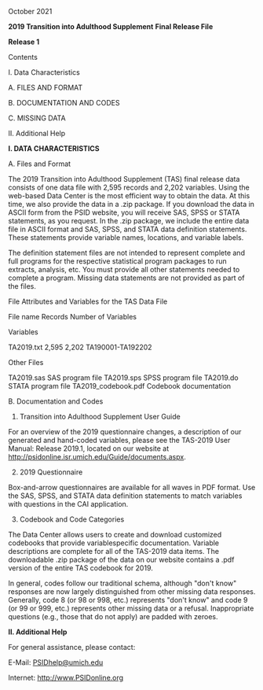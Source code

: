 October 2021

**2019 Transition into Adulthood Supplement**
**Final Release File**

**Release 1**

Contents

I. Data Characteristics

A. FILES AND FORMAT

B. DOCUMENTATION AND CODES

C. MISSING DATA

II. Additional Help

**I. DATA CHARACTERISTICS**

A. Files and Format

The 2019 Transition into Adulthood Supplement (TAS) final release data consists of one data file with
2,595 records and 2,202 variables. Using the web-based Data Center is the most efficient way to obtain
the data. At this time, we also provide the data in a .zip package. If you download the data in ASCII form
from the PSID website, you will receive SAS, SPSS or STATA statements, as you request. In the .zip
package, we include the entire data file in ASCII format and SAS, SPSS, and STATA data definition
statements. These statements provide variable names, locations, and variable labels.

The definition statement files are not intended to represent complete and full programs for the respective
statistical program packages to run extracts, analysis, etc. You must provide all other statements needed
to complete a program. Missing data statements are not provided as part of the files.

File Attributes and Variables for the TAS Data File

File name Records Number of       Variables

Variables

TA2019.txt          2,595 2,202      TA190001-TA192202

Other Files

TA2019.sas SAS program file
TA2019.sps SPSS program file
TA2019.do STATA program file
TA2019_codebook.pdf Codebook documentation


B. Documentation and Codes

1. Transition into Adulthood Supplement User Guide

For an overview of the 2019 questionnaire changes, a description of our generated and hand-coded
variables, please see the TAS-2019 User Manual: Release 2019.1, located on our website at
http://psidonline.isr.umich.edu/Guide/documents.aspx.

2. 2019 Questionnaire

Box-and-arrow questionnaires are available for all waves in PDF format. Use the SAS, SPSS, and
STATA data definition statements to match variables with questions in the CAI application.

3. Codebook and Code Categories

The Data Center allows users to create and download customized codebooks that provide variablespecific documentation. Variable descriptions are complete for all of the TAS-2019 data items. The
downloadable .zip package of the data on our website contains a .pdf version of the entire TAS codebook
for 2019.

In general, codes follow our traditional schema, although "don't know" responses are now largely
distinguished from other missing data responses. Generally, code 8 (or 98 or 998, etc.) represents "don't
know" and code 9 (or 99 or 999, etc.) represents other missing data or a refusal. Inappropriate questions
(e.g., those that do not apply) are padded with zeroes.

**II. Additional Help**

For general assistance, please contact:

E-Mail: PSIDhelp@umich.edu

Internet: http://www.PSIDonline.org


